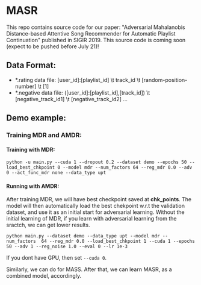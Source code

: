 # MASR
This repo contains source code for our paper: "Adversarial Mahalanobis Distance-based Attentive Song Recommender for Automatic Playlist Continuation" published in SIGIR 2019. This source code is coming soon (expect to be pushed before July 21)!

## Data Format:
- *.rating data file: [user_id]:[playlist_id] \t track_id \t [random-position-number] \t [1]
- *.negative data file: ([user_id]:[playlist_id],[track_id]) \t [negative_track_id1] \t [negative_track_id2] ...
## Demo example:
### Training MDR and AMDR:
#### Training with MDR:

```
python -u main.py --cuda 1 --dropout 0.2 --dataset demo --epochs 50 --load_best_chkpoint 0 --model mdr --num_factors 64 --reg_mdr 0.0 --adv 0 --act_func_mdr none --data_type upt
```

#### Running with AMDR:
After training MDR, we will have best checkpoint saved at **chk_points**. The model will then automatically load the best chekpoint w.r.t the validation dataset, and use it as an initial start for adversarial learning. Without the initial learning of MDR, if you learn with adversarial learning from the sractch, we can get lower results.

```
python main.py --dataset demo --data_type upt --model mdr --num_factors  64 --reg_mdr 0.0 --load_best_chkpoint 1 --cuda 1 --epochs 50 --adv 1 --reg_noise 1.0 --eval 0 --lr 1e-3 
```

If you dont have GPU, then set ```--cuda 0```.

Similarly, we can do for MASS. After that, we can learn MASR, as a combined model, accordingly.
